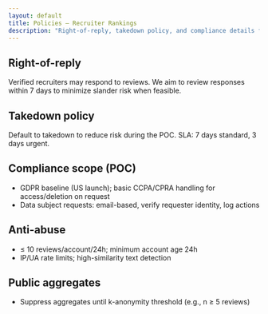```yaml
---
layout: default
title: Policies — Recruiter Rankings
description: "Right-of-reply, takedown policy, and compliance details for the POC."
---
```


## Right-of-reply
Verified recruiters may respond to reviews. We aim to review responses within 7 days to minimize slander risk when feasible.

## Takedown policy
Default to takedown to reduce risk during the POC. SLA: 7 days standard, 3 days urgent.

## Compliance scope (POC)
- GDPR baseline (US launch); basic CCPA/CPRA handling for access/deletion on request
- Data subject requests: email-based, verify requester identity, log actions

## Anti-abuse
- ≤ 10 reviews/account/24h; minimum account age 24h
- IP/UA rate limits; high-similarity text detection

## Public aggregates
- Suppress aggregates until k-anonymity threshold (e.g., n ≥ 5 reviews)

